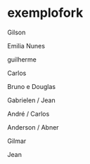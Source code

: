 # exemplofork

Gilson

Emilia Nunes

guilherme

Carlos

Bruno e Douglas

Gabrielen / Jean

André / Carlos

Anderson / Abner

Gilmar

Jean